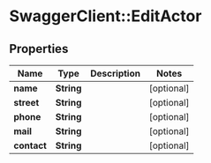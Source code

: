 # SwaggerClient::EditActor

## Properties
Name | Type | Description | Notes
------------ | ------------- | ------------- | -------------
**name** | **String** |  | [optional] 
**street** | **String** |  | [optional] 
**phone** | **String** |  | [optional] 
**mail** | **String** |  | [optional] 
**contact** | **String** |  | [optional] 


